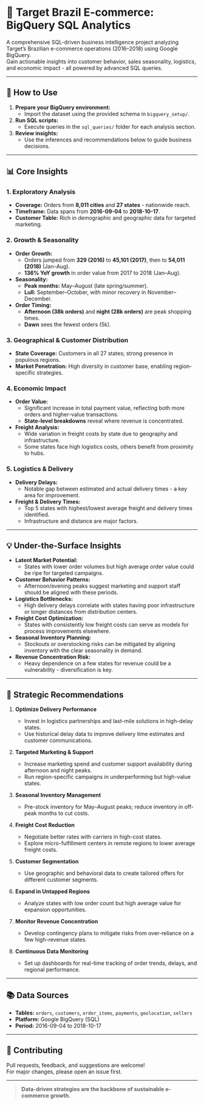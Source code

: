 # 🛒 Target Brazil E-commerce: BigQuery SQL Analytics

A comprehensive SQL-driven business intelligence project analyzing Target’s Brazilian e-commerce operations (2016–2018) using Google BigQuery.  
Gain actionable insights into customer behavior, sales seasonality, logistics, and economic impact - all powered by advanced SQL queries.

---


## 🚀 How to Use

1. **Prepare your BigQuery environment:**  
   - Import the dataset using the provided schema in `bigquery_setup/`.
2. **Run SQL scripts:**  
   - Execute queries in the `sql_queries/` folder for each analysis section.
3. **Review insights:**  
   - Use the inferences and recommendations below to guide business decisions.

---

## 📊 Core Insights

### 1. **Exploratory Analysis**
- **Coverage:** Orders from **8,011 cities** and **27 states** - nationwide reach.
- **Timeframe:** Data spans from **2016-09-04** to **2018-10-17**.
- **Customer Table:** Rich in demographic and geographic data for targeted marketing.

### 2. **Growth & Seasonality**
- **Order Growth:**  
  - Orders jumped from **329 (2016)** to **45,101 (2017)**, then to **54,011 (2018)** (Jan–Aug).
  - **136% YoY growth** in order value from 2017 to 2018 (Jan–Aug).
- **Seasonality:**  
  - **Peak months:** May–August (late spring/summer).
  - **Lull:** September–October, with minor recovery in November–December.
- **Order Timing:**  
  - **Afternoon (38k orders)** and **night (28k orders)** are peak shopping times.
  - **Dawn** sees the fewest orders (5k).

### 3. **Geographical & Customer Distribution**
- **State Coverage:** Customers in all 27 states; strong presence in populous regions.
- **Market Penetration:** High diversity in customer base, enabling region-specific strategies.

### 4. **Economic Impact**
- **Order Value:**  
  - Significant increase in total payment value, reflecting both more orders and higher-value transactions.
  - **State-level breakdowns** reveal where revenue is concentrated.
- **Freight Analysis:**  
  - Wide variation in freight costs by state due to geography and infrastructure.
  - Some states face high logistics costs, others benefit from proximity to hubs.

### 5. **Logistics & Delivery**
- **Delivery Delays:**  
  - Notable gap between estimated and actual delivery times - a key area for improvement.
- **Freight & Delivery Times:**  
  - Top 5 states with highest/lowest average freight and delivery times identified.
  - Infrastructure and distance are major factors.

---

## 💡 Under-the-Surface Insights

- **Latent Market Potential:**  
  - States with lower order volumes but high average order value could be ripe for targeted campaigns.
- **Customer Behavior Patterns:**  
  - Afternoon/evening peaks suggest marketing and support staff should be aligned with these periods.
- **Logistics Bottlenecks:**  
  - High delivery delays correlate with states having poor infrastructure or longer distances from distribution centers.
- **Freight Cost Optimization:**  
  - States with consistently low freight costs can serve as models for process improvements elsewhere.
- **Seasonal Inventory Planning:**  
  - Stockouts or overstocking risks can be mitigated by aligning inventory with the clear seasonality in demand.
- **Revenue Concentration Risk:**  
  - Heavy dependence on a few states for revenue could be a vulnerability - diversification is key.

---

## 📝 Strategic Recommendations

1. **Optimize Delivery Performance**
   - Invest in logistics partnerships and last-mile solutions in high-delay states.
   - Use historical delay data to improve delivery time estimates and customer communications.

2. **Targeted Marketing & Support**
   - Increase marketing spend and customer support availability during afternoon and night peaks.
   - Run region-specific campaigns in underperforming but high-value states.

3. **Seasonal Inventory Management**
   - Pre-stock inventory for May–August peaks; reduce inventory in off-peak months to cut costs.

4. **Freight Cost Reduction**
   - Negotiate better rates with carriers in high-cost states.
   - Explore micro-fulfillment centers in remote regions to lower average freight costs.

5. **Customer Segmentation**
   - Use geographic and behavioral data to create tailored offers for different customer segments.

6. **Expand in Untapped Regions**
   - Analyze states with low order count but high average value for expansion opportunities.

7. **Monitor Revenue Concentration**
   - Develop contingency plans to mitigate risks from over-reliance on a few high-revenue states.

8. **Continuous Data Monitoring**
   - Set up dashboards for real-time tracking of order trends, delays, and regional performance.

---

## 📚 Data Sources

- **Tables:** `orders`, `customers`, `order_items`, `payments`, `geolocation`, `sellers`
- **Platform:** Google BigQuery (SQL)
- **Period:** 2016-09-04 to 2018-10-17

---

## 🤝 Contributing

Pull requests, feedback, and suggestions are welcome!  
For major changes, please open an issue first.

---

> **Data-driven strategies are the backbone of sustainable e-commerce growth.**




